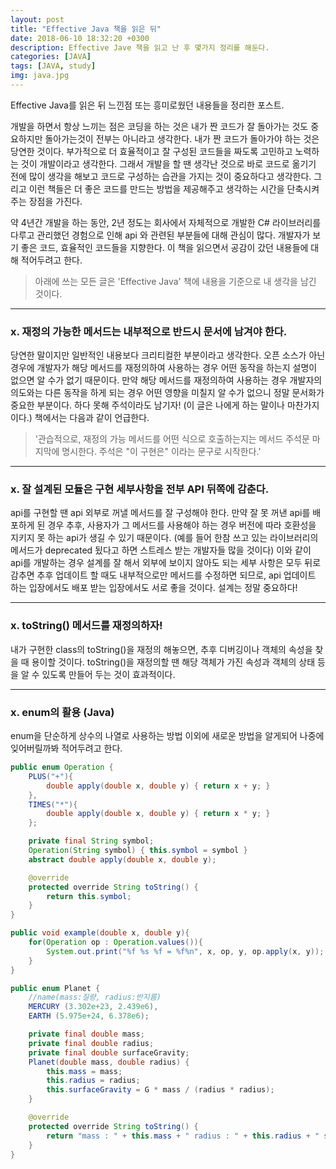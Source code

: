 ```yaml
---
layout: post
title: "Effective Java 책을 읽은 뒤"
date: 2018-06-10 18:32:20 +0300
description: Effective Jave 책을 읽고 난 후 몇가지 정리를 해둔다.
categories: [JAVA]
tags: [JAVA, study]
img: java.jpg
---
```


Effective Java를 읽은 뒤 느낀점 또는 흥미로웠던 내용들을 정리한 포스트.

개발을 하면서 항상 느끼는 점은 코딩을 하는 것은 내가 짠 코드가 잘 돌아가는 것도 중요하지만 돌아가는것이 전부는 아니라고 생각한다. 내가 짠 코드가 돌아가야 하는 것은 당연한 것이다. 부가적으로 더 효율적이고 잘 구성된 코드들을 짜도록 고민하고 노력하는 것이 개발이라고 생각한다. 그래서 개발을 할 땐 생각난 것으로 바로 코드로 옮기기 전에 많이 생각을 해보고 코드로 구성하는 습관을 가지는 것이 중요하다고 생각한다. 그리고 이런 책들은 더 좋은 코드를 만드는 방법을 제공해주고 생각하는 시간을 단축시켜주는 장점을 가진다. 

약 4년간 개발을 하는 동안, 2년 정도는 회사에서 자체적으로 개발한 C# 라이브러리를 다루고 관리했던 경험으로 인해 api 와 관련된 부분들에 대해 관심이 많다. 개발자가 보기 좋은 코드, 효율적인 코드들을 지향한다. 이 책을 읽으면서 공감이 갔던 내용들에 대해 적어두려고 한다.

> 아래에 쓰는 모든 글은 'Effective Java' 책에 내용을 기준으로 내 생각을 남긴 것이다.

---

### x. 재정의 가능한 메서드는 내부적으로 반드시 문서에 남겨야 한다.
당연한 말이지만 일반적인 내용보다 크리티컬한 부분이라고 생각한다. 오픈 소스가 아닌 경우에 개발자가 해당 메서드를 재정의하여 사용하는 경우 어떤 동작을 하는지 설명이 없으면 알 수가 없기 때문이다. 만약 해당 메서드를 재정의하여 사용하는 경우 개발자의 의도와는 다른 동작을 하게 되는 경우 어떤 영향을 미칠지 알 수가 없으니 정말 문서화가 중요한 부분이다. 하다 못해 주석이라도 남기자! (이 글은 나에게 하는 말이나 마찬가지이다.) 책에서는 다음과 같이 언급한다.
> '관습적으로, 재정의 가능 메서드를 어떤 식으로 호출하는지는 메서드 주석문 마지막에 명시한다. 주석은 "이 구현은" 이라는 문구로 시작한다.' 

---

### x. 잘 설계된 모듈은 구현 세부사항을 전부 API 뒤쪽에 감춘다.
api를 구현할 땐 api 외부로 꺼낼 메서드를 잘 구성해야 한다. 만약 잘 못 꺼낸 api를 배포하게 된 경우 추후, 사용자가 그 메서드를 사용해야 하는 경우 버전에 따라 호환성을 지키지 못 하는 api가 생길 수 있기 때문이다. (예를 들어 한참 쓰고 있는 라이브러리의 메서드가 deprecated 됬다고 하면 스트레스 받는 개발자들 많을 것이다) 이와 같이 api를 개발하는 경우 설계를 잘 해서 외부에 보이지 않아도 되는 세부 사항은 모두 뒤로 감추면 추후 업데이트 할 때도 내부적으로만 메서드를 수정하면 되므로, api 업데이트 하는 입장에서도 배포 받는 입장에서도 서로 좋을 것이다. 설계는 정말 중요하다!

---

### x. toString() 메서드를 재정의하자!
내가 구현한 class의 toString()을 재정의 해놓으면, 추후 디버깅이나 객체의 속성을 찾을 때 용이할 것이다. toString()을 재정의할 땐 해당 객체가 가진 속성과 객체의 상태 등을 알 수 있도록 만들어 두는 것이 효과적이다.

---

### x. enum의 활용 (Java)
enum을 단순하게 상수의 나열로 사용하는 방법 이외에 새로운 방법을 알게되어 나중에 잊어버릴까봐 적어두려고 한다. 

```java
public enum Operation {
    PLUS("+"){
        double apply(double x, double y) { return x + y; }
    },
    TIMES("*"){
        double apply(double x, double y) { return x * y; }
    };

    private final String symbol;
    Operation(String symbol) { this.symbol = symbol }
    abstract double apply(double x, double y);

    @override
    protected override String toString() {
        return this.symbol;
    }
}

public void example(double x, double y){
    for(Operation op : Operation.values()){
        System.out.print("%f %s %f = %f%n", x, op, y, op.apply(x, y));
    }
}

public enum Planet {
    //name(mass:질량, radius:반지름)
    MERCURY (3.302e+23, 2.439e6),
    EARTH (5.975e+24, 6.378e6);

    private final double mass;
    private final double radius;
    private final double surfaceGravity;
    Planet(double mass, double radius) {
        this.mass = mass;
        this.radius = radius;
        this.surfaceGravity = G * mass / (radius * radius);
    }

    @override
    protected override String toString() {
        return "mass : " + this.mass + " radius : " + this.radius + " surfaceGravity : " + this.surfaceGravity;
    }
}
```





